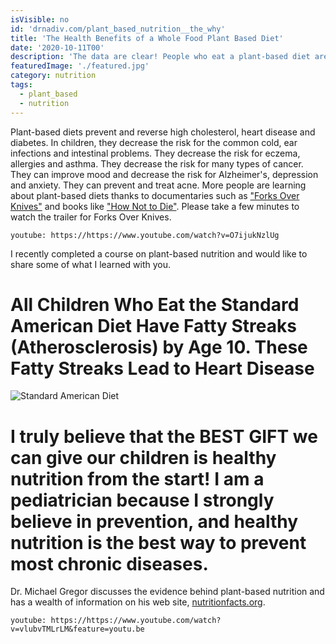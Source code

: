 ```yaml
---
isVisible: no
id: 'drnadiv.com/plant_based_nutrition__the_why'
title: 'The Health Benefits of a Whole Food Plant Based Diet'
date: '2020-10-11T00'
description: 'The data are clear! People who eat a plant-based diet are healthier. Children who eat the "Standard American Diet" have cholesterol fatty streaks in their blood vessels by age 10. The absolutely MOST important gift you can give your child is healthy nutrition!'
featuredImage: './featured.jpg'
category: nutrition
tags:
  - plant_based
  - nutrition
---
```


Plant-based diets prevent and reverse high cholesterol, heart disease and diabetes. In children, they decrease the risk for the common cold, ear infections and intestinal problems.  They decrease the risk for eczema, allergies and asthma. They decrease the risk for many types of cancer. They can improve mood and decrease the risk for Alzheimer's, depression and anxiety. They can prevent and treat acne. More people are learning about plant-based diets thanks to documentaries such as ["Forks Over Knives"](https://www.forksoverknives.com/) and books like ["How Not to Die"](https://nutritionfacts.org/book/how-not-to-die/). Please take a few minutes to watch the trailer for Forks Over Knives. 

`youtube: https://https://www.youtube.com/watch?v=O7ijukNzlUg`

I recently completed a course on plant-based nutrition and would like to share some of what I learned with you. 

# All Children Who Eat the Standard American Diet Have Fatty Streaks (Atherosclerosis) by Age 10. These Fatty Streaks Lead to Heart Disease

![Standard American Diet](https://images.unsplash.com/photo-1594078186749-7500028c07da?ixlib=rb-1.2.1&ixid=eyJhcHBfaWQiOjEyMDd9&auto=format&fit=crop&w=1350&q=80)

# **I truly believe that the BEST GIFT we can give our children is healthy nutrition from the start! I am a pediatrician because I strongly believe in prevention, and healthy nutrition is the best way to prevent most chronic diseases.** 
Dr. Michael Gregor discusses the evidence behind plant-based nutrition and has a wealth of information on his web site, [nutritionfacts.org](nutritionfacts.org).  

`youtube: https://https://www.youtube.com/watch?v=vlubvTMLrLM&feature=youtu.be`

